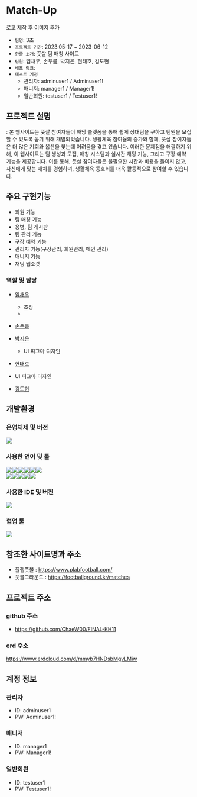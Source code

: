 # Match-Up
로고 제작 후 이미지 추가

- `팀명`: 3조
- `프로젝트 기간`: 2023.05-17 ~ 2023-06-12
- `한줄 소개`: 풋살 팀 매칭 사이트
- `팀원`: 임채우, 손푸름, 박지은, 현태호, 김도현
- `배포 링크`: 
- `테스트 계정`
	- 관리자: adminuser1 / Adminuser1!
	- 매니저: manager1 / Manager1!
	- 일반회원: testuser1 / Testuser1!


## 프로젝트 설명
: 본 웹사이트는 풋살 참여자들이 해당 플랫폼을 통해 쉽게 상대팀을 구하고 팀원을 모집할 수 있도록 돕기 위해 개발되었습니다.
 생활체육 참여율의 증가와 함께, 풋살 참여자들은 더 많은 기회와 옵션을 찾는데 어려움을 겪고 있습니다. 
 이러한 문제점을 해결하기 위해, 이 웹사이트는 팀 생성과 모집, 매칭 시스템과 실시간 채팅 기능, 그리고 구장 예약 기능을 제공합니다.
 이를 통해, 풋살 참여자들은 불필요한 시간과 비용을 들이지 않고, 자신에게 맞는 매치를 경험하며, 생활체육 동호회를 더욱 활동적으로 참여할 수 있습니다.


## 주요 구현기능
- 회원 기능
- 팀 매칭 기능
- 용병, 팀 게시판
- 팀 관리 기능
- 구장 예약 기능
- 관리자 기능(구장관리, 회원관리, 메인 관리)
- 매니저 기능
- 채팅 웹소켓

### 역할 및 담당
- <a href="https://github.com/ChaeW00">임채우</a>
	- 조장
	- 
 

- <a href="https://github.com/Sonpulum">손푸름</a>



- <a href="https://github.com/parkjieun87">박지은</a>
	- UI 피그마 디자인

- <a href="https://github.com/qkekthfl20">현태호</a>
- UI 피그마 디자인

- <a href="https://github.com/hyeon3676">김도현</a>

## 개발환경
### 운영체제 및 버전
<img src="https://img.shields.io/badge/windows10-0078D6?style=for-the-badge&logo=windows&logoColor=white">

### 사용한 언어 및 툴
<img src="https://img.shields.io/badge/java17-007396?style=for-the-badge&logo=java&logoColor=white"><img src="https://img.shields.io/badge/springboot-6DB33F?style=for-the-badge&logo=springboot&logoColor=white"><img src="https://img.shields.io/badge/oracle-F80000?style=for-the-badge&logo=oracle&logoColor=white"><img src="https://img.shields.io/badge/maven-C71A36?style=for-the-badge&logo=maven&logoColor=white"><img src="https://img.shields.io/badge/apache tomcat-F8DC75?style=for-the-badge&logo=apachetomcat&logoColor=white"><img src="https://img.shields.io/badge/java mail sender-007396?style=for-the-badge&logo=java&logoColor=white">
<br>
<img src="https://img.shields.io/badge/html5-E34F26?style=for-the-badge&logo=html5&logoColor=white"><img src="https://img.shields.io/badge/css-1572B6?style=for-the-badge&logo=css3&logoColor=white"><img src="https://img.shields.io/badge/javascript-F7DF1E?style=for-the-badge&logo=javascript&logoColor=black"><img src="https://img.shields.io/badge/jquery-0769AD?style=for-the-badge&logo=jquery&logoColor=white"><img src="https://img.shields.io/badge/fontawesome-339AF0?style=for-the-badge&logo=fontawesome&logoColor=white">

### 사용한 IDE 및 버전
<img src="https://img.shields.io/badge/sts4-6DB33F?style=for-the-badge&logo=spring&logoColor=white"> 

### 협업 툴
<img src="https://img.shields.io/badge/github-181717?style=for-the-badge&logo=github&logoColor=white">

## 참조한 사이트명과 주소
- 플랩풋볼 : https://www.plabfootball.com/
- 풋볼그라운드 : https://footballground.kr/matches

## 프로젝트 주소
### github 주소
- https://github.com/ChaeW00/FINAL-KH11

### erd 주소
https://www.erdcloud.com/d/mmyb7HNDsbMgvLMiw

## 계정 정보
### 관리자
- ID: adminuser1
- PW: Adminuser1!
### 매니저
- ID: manager1	
- PW: Manager1!
### 일반회원
- ID: testuser1
- PW: Testuser1!




